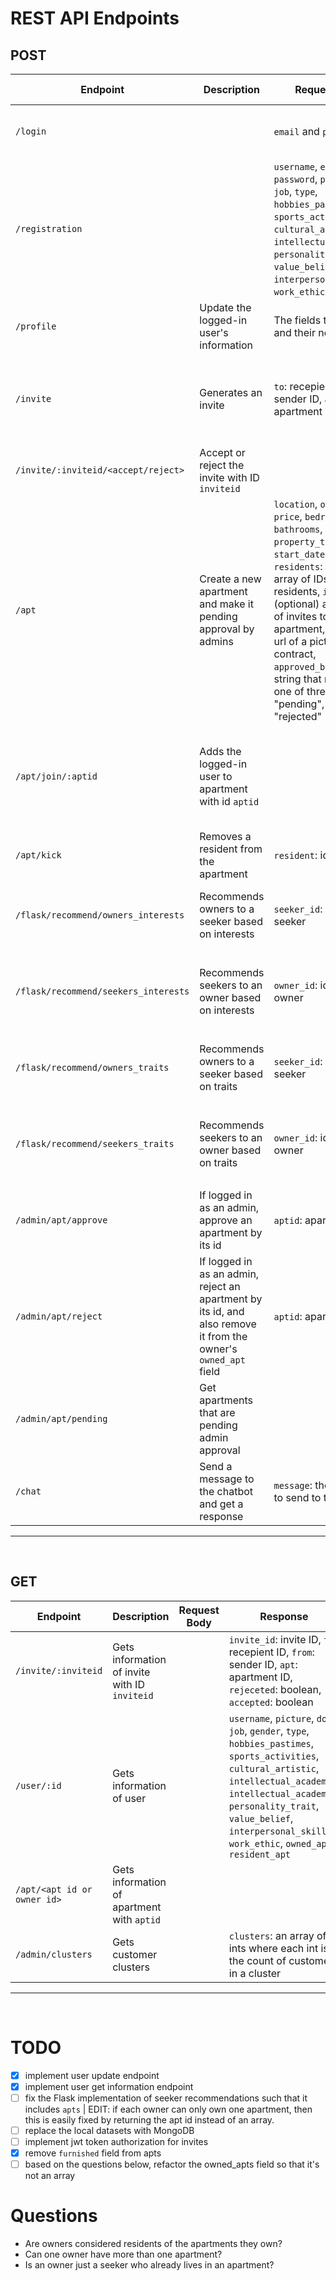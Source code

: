 # REST API Endpoints
## POST
| **Endpoint**                         | **Description**                                                                                                | **Request Body**                                                                                                                                                                                                                                                                                                                                                                         | **Response**                                                                                                             | **Authorization required** | **Notes**                                                                                                                                                          |
| ------------------------------------ | -------------------------------------------------------------------------------------------------------------- | ---------------------------------------------------------------------------------------------------------------------------------------------------------------------------------------------------------------------------------------------------------------------------------------------------------------------------------------------------------------------------------------- | ------------------------------------------------------------------------------------------------------------------------ | :------------------------: | ------------------------------------------------------------------------------------------------------------------------------------------------------------------ |
| `/login`                             |                                                                                                                | `email` and `password`                                                                                                                                                                                                                                                                                                                                                                   | `{ status: true/false, success: success/failure message }`                                                               |                            |                                                                                                                                                                    |
| `/registration`                      |                                                                                                                | `username`, `email`, `password`, `picture`, `dob`, `job`, `type`, `hobbies_pastimes`, `sports_activities`, `cultural_artistic`, `intellectual_academic`, `personality_trait`, `value_belief`, `interpersonal_skill`, `work_ethic`, `gender`                                                                                                                                              | `{ success: boolean, message: success/error message string }`                                                            |                            | If registering as admin, the email address must end with @fci.helwan.edu.eg and you only need to provide username, email, and password and set the type to "admin" |
| `/profile`                           | Update the logged-in user's information                                                                        | The fields to update and their new values                                                                                                                                                                                                                                                                                                                                                |                                                                                                                          |             ✔              |                                                                                                                                                                    |
| `/invite`                            | Generates an invite                                                                                            | `to`: recepient ID, `from`: sender ID, `apt`: apartment ID                                                                                                                                                                                                                                                                                                                               | Same as in request body, but also includes `id`: the newly created invite's ID, `rejected`: boolean, `accepted`: boolean |                            |                                                                                                                                                                    |
| `/invite/:inviteid/<accept/reject>`  | Accept or reject the invite with ID `inviteid`                                                                 |                                                                                                                                                                                                                                                                                                                                                                                          | `success`: boolean, `message`                                                                                            |             ✔              |                                                                                                                                                                    |
| `/apt`                               | Create a new apartment and make it pending approval by admins                                                  | `location`, `owner`, `max`, `price`, `bedrooms`, `bathrooms`, `property_type`, `start_date`, `end_date`, `residents`: (optional) array of IDs of current residents, `invites`: (optional) array of IDs of invites to this apartment, `contract`: url of a picture of the contract, `approved_by_admin`: a string that needs to be one of three choices: "pending", "approved, "rejected" | Same as request body but includes `id`: newly created apt's ID,                                                          |                            |                                                                                                                                                                    |
| `/apt/join/:aptid`                   | Adds the logged-in user to apartment with id `aptid`                                                           |                                                                                                                                                                                                                                                                                                                                                                                          |                                                                                                                          |             ✔              | If the number of residents in the apartment is not less than the apartment's `max` the user won't be able to join the aparmtent.                                   |
| `/apt/kick`                          | Removes a resident from the apartment                                                                          | `resident`: id, `apt`: id                                                                                                                                                                                                                                                                                                                                                                | `{ success: boolean, message: string }`                                                                                  |             ✔              | The token of the owner of th apartment must be included                                                                                                            |
| `/flask/recommend/owners_interests`  | Recommends owners to a seeker based on interests                                                               | `seeker_id`: id of the seeker                                                                                                                                                                                                                                                                                                                                                            | JSON array of `{ "apt": id, "common_interests": number of common interests, "owner_id": id}`                             |                            |                                                                                                                                                                    |
| `/flask/recommend/seekers_interests` | Recommends seekers to an owner based on interests                                                              | `owner_id`: id of the owner                                                                                                                                                                                                                                                                                                                                                              | JSON array of `{ "similarity": percentage (decimal), "common_interests": number of common interests, "seeker_id": id}}`  |                            |                                                                                                                                                                    |
| `/flask/recommend/owners_traits`     | Recommends owners to a seeker based on traits                                                                  | `seeker_id`: id of the seeker                                                                                                                                                                                                                                                                                                                                                            | JSON array of `{ "apt": id, "common_interests": number of common interests, "owner_id": id}`                             |                            |                                                                                                                                                                    |
| `/flask/recommend/seekers_traits`    | Recommends seekers to an owner based on traits                                                                 | `owner_id`: id of the owner                                                                                                                                                                                                                                                                                                                                                              | JSON array of `{ "similarity": percentage (decimal), "common_interests": number of common interests, "seeker_id": id}}`  |                            |                                                                                                                                                                    |
| `/admin/apt/approve`                 | If logged in as an admin, approve an apartment by its id                                                       | `aptid`: apartmnet id                                                                                                                                                                                                                                                                                                                                                                    | `{ success: boolean, message: success/error message string }`                                                            |             ✔              |                                                                                                                                                                    |
| `/admin/apt/reject`                  | If logged in as an admin, reject an apartment by its id, and also remove it from the owner's `owned_apt` field | `aptid`: apartmnet id                                                                                                                                                                                                                                                                                                                                                                    | `{ success: boolean, message: success/error message string }`                                                            |             ✔              |                                                                                                                                                                    |
| `/admin/apt/pending`                 | Get apartments that are pending admin approval                                                                 |                                                                                                                                                                                                                                                                                                                                                                                          | JSON array of `apt` objects                                                                                              |             ✔              |                                                                                                                                                                    |
| `/chat`                              | Send a message to the chatbot and get a response                                                               | `message`: the message to send to the chatbot                                                                                                                                                                                                                                                                                                                                            | `response`: the chatbot's response                                                                                       |                            |                                                                                                                                                                    |
---
<br>

## GET
| **Endpoint**                | **Description**                               | **Request Body** | **Response**                                                                                                                                                                                                                                                                 | **Authorization required** | **Notes** |
| --------------------------- | --------------------------------------------- | ---------------- | ---------------------------------------------------------------------------------------------------------------------------------------------------------------------------------------------------------------------------------------------------------------------------- | :------------------------: | --------- |
| `/invite/:inviteid`         | Gets information of invite with ID `inviteid` |                  | `invite_id`: invite ID, `to`: recepient ID, `from`: sender ID, `apt`: apartment ID, `rejeceted`: boolean, `accepted`: boolean                                                                                                                                                |             ✔              |           |
| `/user/:id`                 | Gets information of user                      |                  | `username`, `picture`, `dob`, `job`, `gender`, `type`, `hobbies_pastimes`, `sports_activities`, `cultural_artistic`, `intellectual_academic`, `intellectual_academic`, `personality_trait`, `value_belief`, `interpersonal_skill`, `work_ethic`, `owned_apt`, `resident_apt` |                            |           |
| `/apt/<apt id or owner id>` | Gets information of apartment with `aptid`    |                  |                                                                                                                                                                                                                                                                              |                            |           |
| `/admin/clusters`           | Gets customer clusters                        |                  | `clusters`: an array of ints where each int is the count of customers in a cluster                                                                                                                                                                                           |             ✔              |           |

---
<br>

# TODO
- [x] implement user update endpoint
- [x] implement user get information endpoint
- [ ] fix the Flask implementation of seeker recommendations such that it includes `apts` | EDIT: if each owner can only own one apartment, then this is easily fixed by returning the apt id instead of an array.
- [ ] replace the local datasets with MongoDB 
- [ ] implement jwt token authorization for invites
- [x] remove `furnished` field from apts
- [ ] based on the questions below, refactor the owned_apts field so that it's not an array

# Questions
- Are owners considered residents of the apartments they own?
- Can one owner have more than one apartment?
- Is an owner just a seeker who already lives in an apartment?